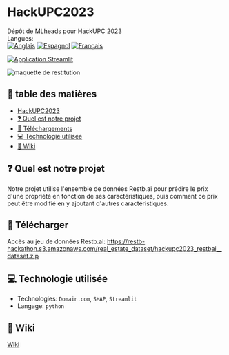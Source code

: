 # HackUPC2023
<!-- ![](https://img.shields.io/badge/Hack-UPC-red) -->
Dépôt de MLheads pour HackUPC 2023 <br/>
Langues: <br/>
[![Anglais](https://img.shields.io/badge/Anglais-🇬🇧-blue)](HackUPC2023/README.md)
[![Espagnol](https://img.shields.io/badge/Espagnol-🇪🇸-red)](languages/es/README.md)
[![Français](https://img.shields.io/badge/Français-🇫🇷-white)](languages/fr/README.md)

[![Application Streamlit](https://static.streamlit.io/badges/streamlit_badge_black_red.svg)](https://mlheads.streamlit.app)

![maquette de restitution](https://github.com/diaa-shalaby/HackUPC2023/assets/73829218/7741beae-e41d-44f1-9006-562e631340d6)

## :scroll: table des matières
- [HackUPC2023](https://github.com/diaa-shalaby/HackUPC2023#HackUPC2023)
- [:question: Quel est notre projet](https://github.com/diaa-shalaby/HackUPC2023#question-Quel-est-notre-projet)
- [:page_facing_up: Téléchargements](https://github.com/diaa-shalaby/HackUPC2023#page_facing_up-Téléchargements)
- [:computer: Technologie utilisée](https://github.com/diaa-shalaby/HackUPC2023#computer-Technologie-utilisée)
- [:dart: Wiki](https://github.com/diaa-shalaby/HackUPC2023#dart-Wiki)

## :question: Quel est notre projet
Notre projet utilise l'ensemble de données Restb.ai pour prédire le prix d'une propriété en fonction de ses caractéristiques, puis comment ce prix peut être modifié en y ajoutant d'autres caractéristiques.

## :page_facing_up: Télécharger
Accès au jeu de données Restb.ai: https://restb-hackathon.s3.amazonaws.com/real_estate_dataset/hackupc2023_restbai__dataset.zip

## :computer: Technologie utilisée
- Technologies: `Domain.com`, `SHAP`, `Streamlit`
- Langage: `python`

## :dart: Wiki
[Wiki](https://github.com/diaa-shalaby/HackUPC2023/wiki#documentation-on-technologies-used)